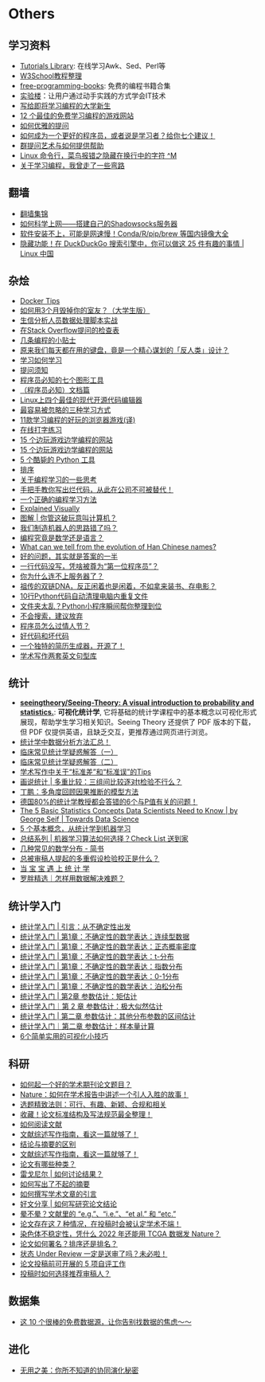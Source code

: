 # Others

## 学习资料
* [Tutorials Library](http://www.tutorialspoint.com/index.htm): 在线学习Awk、Sed、Perl等
* [W3School教程整理](http://www.jianshu.com/p/046583fda70c)
* [free-programming-books](https://github.com/vhf/free-programming-books): 免费的编程书籍合集
* [实验楼](http://www.shiyanlou.com/)：让用户通过动手实践的方式学会IT技术
* [写给即将学习编程的大学新生](https://linux.cn/article-5756-1.html)
* [12 个最佳的免费学习编程的游戏网站](https://linux.cn/article-7845-1.html)
* [如何优雅的提问](https://mp.weixin.qq.com/s?__biz=MzI5MTcwNjA4NQ==&mid=2247509238&idx=3&sn=8eeff0621ad133af5bf4ae101d159bd9&chksm=ec0e617cdb79e86abcc6fde03741011b5e75af2f9779e498292480c02b14c25e073b1aadf557&mpshare=1&scene=1&srcid=0125ZVPJE9xHwu9O9goc8yZN&sharer_sharetime=1611532194861&sharer_shareid=49bb68e4d4ad9f65af077f4e54025da0#rd)
* [如何成为一个更好的程序员，或者说是学习者？给你七个建议！](https://mp.weixin.qq.com/s?__biz=MzUyNjQxNjYyMg==&mid=2247488311&idx=2&sn=92053d1577bbe1d37b764aba61d82b43&chksm=fa0e7cb6cd79f5a03f83eaa9cf2a22db42787928daa00826e7fb0e7b3e7d9d673d2f40b05052&mpshare=1&scene=1&srcid=&sharer_sharetime=1588569432621&sharer_shareid=49bb68e4d4ad9f65af077f4e54025da0&key=24c4f19be8bd778488e15fad55872ba875c7e2eab70fcd409a4163b6ce3157b0662e27812e611034aea417740fd46b87af9e9ca5e2a814544c8d2fcf93ecaa836645c3c10394d1abb6ad329115203ddc&ascene=1&uin=MjEyMzUzNDk2MQ%3D%3D&devicetype=Windows+XP&version=62060841&lang=zh_CN&exportkey=AeqD2SEg7qJnTaYNQbzYYbk%3D&pass_ticket=R9x4RUV9mg0JZUSvEqKl9BTh2srunriJ95xf%2Fxcg6%2FHg6xw3Io7RRjwBtyCrSHY4)
* [群提问艺术与如何提供帮助](https://kaopubear.top/blog/2020-09-16-howtobehelpful/)
* [Linux 命令行，菜鸟报错之隐藏在换行中的字符 ^M](https://mp.weixin.qq.com/s?__biz=MzAxMDkxODM1Ng==&mid=2247500196&idx=2&sn=8d5d412cad8ef5b4258015b476ba893f&chksm=9b4b811fac3c080955e3d4ee36cdfee92eed97baacd73c05a4c89217c6d2778fbfea8e38f827&mpshare=1&scene=1&srcid=0314c6zNtzopKdkA05FhfkTW&sharer_sharetime=1615696785252&sharer_shareid=49bb68e4d4ad9f65af077f4e54025da0&key=054fa246941644a47e4b2ea649693add6828fd295302406e2b8490c851360c5aa0732b1e8d8e9f5bac6a0de36bd826201ec755ec6961877f4838af08e4e7a42052a3911c12dd4aacf26a7ad70081c047b4a9f843a5c62058beefdaceee9b1d6c38c8f509a5ad3572385f5f125e694a98c46994b01019ad11b3ebe247231a3169&ascene=1&uin=MjEyMzUzNDk2MQ%3D%3D&devicetype=Windows+7&version=62090529&lang=en&exportkey=AX0Ycmk6m6rqw3mZ9206RCA%3D&pass_ticket=m1ZMssFVaHb%2BrZqJ4KImayMyxT2VbipgjXhxBIJ%2F5sQqOz7k9R0EE8eiQG1vrIyL&wx_header=0)
* [关于学习编程，我曾走了一些弯路](https://mp.weixin.qq.com/s?__biz=MzUyNjQxNjYyMg==&mid=2247499001&idx=1&sn=84107923772c815af51612ca01f0766d&chksm=fa0d9378cd7a1a6e29b5175b54537c324fb27ef5d76bb7dcb07d871f8d8a00307f9cd819706a&mpshare=1&scene=1&srcid=0324Upt886CjZhef7rQSfjhN&sharer_sharetime=1616591971082&sharer_shareid=49bb68e4d4ad9f65af077f4e54025da0&key=f857ab6aec5fa67118c779e33ad3b54c32c7b62399f6f3c2917bb7dc6c965b99657382ca7fd3f0f198e44742e0671fa58fcca429be95e6e7dd4fbe28f62b75beba2b924fff88be71722907c8533a3459060924c7cd07de507f4efe356c71b219c8cad13079f83f474fbfec400a1de95ffa86a158e8e66cbbc26fd2b4d8bdbac8&ascene=1&uin=MjEyMzUzNDk2MQ%3D%3D&devicetype=Windows+7&version=62090529&lang=en&exportkey=AcV1dFqiie4wYP4NY0Bd9Bs%3D&pass_ticket=R4gA6eQQe7YgMLebrWgsKJMiRaSVZvJloUg0E%2BvBswneey7d4wJxjToFbns98nxT&wx_header=0)

## 翻墙
* [翻墙集锦](https://github.com/comeforu2012/truth/wiki)
* [如何科学上网——搭建自己的Shadowsocks服务器](http://sharpdeep.github.io/2016/06/04/fuckGFW01/)
* [软件安装不上，可能是网速慢！Conda/R/pip/brew 等国内镜像大全](https://mp.weixin.qq.com/s?__biz=MzUzMjA4Njc1MA==&mid=2247489999&idx=1&sn=e56e0be73a4eb1f9731347987af66672&chksm=fab9f37ecdce7a688cd49c463295aeab9e2289db6ede48fa9867eacd02a0ed3a412b2badaf9f&mpshare=1&scene=1&srcid=&sharer_sharetime=1588720067471&sharer_shareid=49bb68e4d4ad9f65af077f4e54025da0&key=7024fc3958d21a49d960620a321d1dc7e94801fc37a7a36252d34c052b12856544b065b6de91b9fa3de0dd63091ed476ef4032e62d0a038bc3a8031747bb41d6c46222813f9fb9b8f577bd50aaf127cb&ascene=1&uin=MjEyMzUzNDk2MQ%3D%3D&devicetype=Windows+XP&version=62060841&lang=zh_CN&exportkey=AWL5fatCGcYXmt1fllDHpas%3D&pass_ticket=Bonn4Clmg7J7CqZ8TGREVfh1ftX1k%2BurOQLoz1ESkV153iCg%2FE%2FG9OAv2o2z70el)
* [隐藏功能！在 DuckDuckGo 搜索引擎中，你可以做这 25 件有趣的事情 | Linux 中国](https://mp.weixin.qq.com/s/JEv0e8x255Bl3ZuIZlzEtg)

## 杂烩
* [Docker Tips](http://www.jianshu.com/p/be4599f5a68a)
* [如何用3个月毁掉你的室友？（大学生版）](https://zhuanlan.zhihu.com/p/21249109)
* [生信分析人员数据处理脚本实战](http://www.bio-info-trainee.com/1670.html)
* [在Stack Overflow提问的检查表](http://mp.weixin.qq.com/s?__biz=MzAwNzkzOTkzMQ==&mid=2247483777&idx=1&sn=74d2ebb2fd5450ff0d0c8f0086e564ab)
* [几条编程的小贴士](https://linux.cn/article-7454-1.html)
* [原来我们每天都在用的键盘，竟是一个精心谋划的「反人类」设计？](http://www.jianshu.com/p/9d79e9a80173)
* [学习如何学习](http://limboy.me/essay/2015/08/14/learning-how-to-learn.html)
* [提问须知](https://zhuanlan.zhihu.com/p/20752519)
* [程序员必知的七个图形工具](https://github.com/phodal/fullstack-toolbox/blob/master/graphics.md)
* [（程序员必知）文档篇](https://github.com/phodal/fullstack-toolbox/blob/master/documents.md)
* [Linux上四个最佳的现代开源代码编辑器](https://linux.cn/article-7468-1.html)
* [最容易被忽略的三种学习方式](http://www.gtdlife.com/2016/4376/three-study-way)
* [11款学习编程的好玩的浏览器游戏(译)](http://ljinkai.github.io/2016/07/03/11-fun-javascript-browser-game)
* [在线打字练习](https://www.typingclub.com/)
* [15 个边玩游戏边学编程的网站](https://www.dansdigitalpix.com/gongsixinwen/23.html)
* [15 个边玩游戏边学编程的网站](https://mp.weixin.qq.com/s?__biz=MzA3MTM3NTA5Ng==&mid=2651062660&idx=5&sn=30f4e45d00c6d8b2e75fe0fb0daf6a1d&chksm=84de2013b3a9a905212aef651c83543a9bf6fc417a9641bdb2952f8fc952c16e5f367f4b5366&mpshare=1&scene=1&srcid=0923cb8oNipQwtHxd2TFAV4x&sharer_sharetime=1569196065966&sharer_shareid=49bb68e4d4ad9f65af077f4e54025da0#rd)
* [5 个酷毙的 Python 工具](https://mp.weixin.qq.com/s?__biz=MzA3MTM3NTA5Ng==&mid=2651064286&idx=4&sn=dad18c63e605540ba50b619fa57e3486&chksm=84de2649b3a9af5f7572f95043fd6ab4bfb16fa97e38b37f93b3f36a6ab7be0804c4de08d7b2&mpshare=1&scene=1&srcid=&sharer_sharetime=1591878916033&sharer_shareid=49bb68e4d4ad9f65af077f4e54025da0&exportkey=AZWhrObpOgDpKZ4f1Anxqbo%3D&pass_ticket=N8E7CAWx4m6NpyYg%2FO2prhH2%2F7Yk%2BSmVxsmkV4Q5tDGHy%2BumQaSB7gJTVDPS1qh3#rd)
* [排序](https://visualgo.net/zh/sorting)
* [关于编程学习的一些思考](https://mp.weixin.qq.com/s?__biz=MzI5MTcwNjA4NQ==&mid=2247495264&idx=2&sn=2840836575cd6254d2d789cbac7e2d28&chksm=ec0e2beadb79a2fcca32d70a649387235d9bac8129bf1c7f38b7034c4f8ff18cfc28de0df6f2&mpshare=1&scene=1&srcid=0723yYRXEwiLlfQciV1uq1hk&sharer_sharetime=1595468511122&sharer_shareid=49bb68e4d4ad9f65af077f4e54025da0#rd)
* [手把手教你写出烂代码，从此在公司不可被替代！](https://mp.weixin.qq.com/s?__biz=MzU0NDU5OTY2Ng==&mid=2247486935&idx=1&sn=670294575414c2fc1568e9236df3508b&chksm=fb78f6cacc0f7fdca0eae864ebe6a88009a5218ee9cc7714c40c19702d69c2e3a144fb108759&mpshare=1&scene=1&srcid=0801d688pHLPteXLcpPxxork&sharer_sharetime=1596271233279&sharer_shareid=49bb68e4d4ad9f65af077f4e54025da0#rd)
* [一个正确的编程学习方法](https://mp.weixin.qq.com/s?__biz=MzUyNjQxNjYyMg==&mid=2247497408&idx=1&sn=d8718c6d112062ab5affcbe60d856bc1&chksm=fa0d9941cd7a10571269e8885cdee3cabc0034f87c633362fad7c013f38a57aa4f00f1d9227e&mpshare=1&scene=1&srcid=0102r77GP5Uppr79nsVzVYZc&sharer_sharetime=1609594485746&sharer_shareid=49bb68e4d4ad9f65af077f4e54025da0#rd)
* [Explained Visually](https://setosa.io/ev/)
* [图解 | 你管这破玩意叫计算机？](https://mp.weixin.qq.com/s?__biz=MzUyNjQxNjYyMg==&mid=2247498069&idx=2&sn=8647696e4cc61a675c2d42a306c62ae0&chksm=fa0d96d4cd7a1fc2cd9833e32d81403fa780f48e43254064e89490e1664fbd568fdc8383f582&mpshare=1&scene=1&srcid=0208do2Uuah5gnfb0syhzI03&sharer_sharetime=1612750936310&sharer_shareid=49bb68e4d4ad9f65af077f4e54025da0&key=cf160bd9b3f0f5e6f8c44f1b09c42652ea998f6ead9ce7fcbb24ffcb4b5b88ab1438d03f4fea734d89514c2ec18046322d79f43207ed7afef035684899a42372ab047e72403e5ef32fd0509c9ae6237302f0947b3ae168784bb91f16b75227ef0dd8065797b9f4b56b57155e03e1b1a0a7d8862cd27f590d4b55a745e3f877dc&ascene=1&uin=MjEyMzUzNDk2MQ%3D%3D&devicetype=Windows+7&version=62090529&lang=en&exportkey=AYmzbpca5WUtk67%2Fw1CpYHs%3D&pass_ticket=z5nvjktVcXkquM4Rw0Hg2ePj%2BFscsEYHZcK8tWxrcrl6yQbgLdFs7ORsuYsWcKVq&wx_header=0)
* [我们制造机器人的思路错了吗？](https://mp.weixin.qq.com/s?__biz=MzI3MzE3OTI0Mw==&mid=2247515600&idx=1&sn=60473c579bd3cdb024860a1df55fd1a9&chksm=eb25cad4dc5243c23b444662cdd87438ed2ee9b9ea2c3e85ec3764f3cde18cb76e217554f6e4&mpshare=1&scene=1&srcid=0418EvmKYoD90QViIlDK8VpH&sharer_sharetime=1618704571114&sharer_shareid=49bb68e4d4ad9f65af077f4e54025da0&key=054fa246941644a44ce48127d3926ed8cafbaeb4cdc861529da0b183f42443dae122e10fff61023255d8dde8e3bbce4790c330f4f7e6b7769beb523a0224aee360783c7e0544a3e95fee50a4ecf79a940ebc13b634e791fde7d2676c0e3ab70a7ef185afae2fb0dcfaa1a9825762be0a704c32b290f0b1309f181a38a5c032ca&ascene=1&uin=MjEyMzUzNDk2MQ%3D%3D&devicetype=Windows+7&version=62090529&lang=en&exportkey=AekLJZXNo0oSl%2F01kjtGx8o%3D&pass_ticket=7mEX%2BtdGxUcv3e9UnHjagL3GHqBQt8%2FFK%2BY18Gi2fw7hYHSMGrGW%2BJSe%2BEuCH7nq&wx_header=0)
* [编程究竟是数学还是语言？](https://mp.weixin.qq.com/s?__biz=MzA5NDkzNjIwMg==&mid=2651715373&idx=2&sn=b97f59b3e227ef8e56215841e0732504&chksm=8bbe5ac8bcc9d3def0f5d93aa8a867b1e9c204d1711549094c46ecd081102ef489291f25f688&mpshare=1&scene=1&srcid=0418crBxFF585zRZsQgxjPuM&sharer_sharetime=1618739246346&sharer_shareid=49bb68e4d4ad9f65af077f4e54025da0&key=054fa246941644a4ea459cae3ef5da1bfa28c7a5d02dbf209a8704f076b1350f7919d06c1820896386357ed9c914aeae9b5cf5e73c1299196bca28abfd352c3feea5f0474dcac8dbdc08fc589ffd5f13c2500af28ca6fd90c310155f20b54f24227e218565f61c7956818490858cc7312684f86db5924da2be1de15b2af965d3&ascene=1&uin=MjEyMzUzNDk2MQ%3D%3D&devicetype=Windows+7&version=62090529&lang=en&exportkey=AdS1OyOgVoa7PWM3UCq8txk%3D&pass_ticket=7mEX%2BtdGxUcv3e9UnHjagL3GHqBQt8%2FFK%2BY18Gi2fw7hYHSMGrGW%2BJSe%2BEuCH7nq&wx_header=0)
* [What can we tell from the evolution of Han Chinese names?](https://kontinentalist.com/stories/a-cultural-history-of-han-chinese-names-for-girls-and-boys-in-china)
* [好的问题，其实就是答案的一半](https://mp.weixin.qq.com/s/2ih-eVGbgAZQtcpoafgpJw)
* [一行代码没写，凭啥被尊为“第一位程序员”？](https://mp.weixin.qq.com/s/OixxE1HtpIrjohiEyVLRAg)
* [你为什么连不上服务器了？](https://mp.weixin.qq.com/s/bKOPiaMdjUSUc1L4d1Mchg)
* [祖传的双链DNA，反正闲着也是闲着，不如拿来装书、存电影？](https://mp.weixin.qq.com/s/vgev6_pMl15lNjJDhdut4A)
* [10行Python代码自动清理电脑内重复文件](https://mp.weixin.qq.com/s/ut4AsC_WypVsXIKwfyv81Q)
* [文件夹太乱？Python小程序瞬间帮你整理到位](https://mp.weixin.qq.com/s/wH0VRJfENLkNTnia0XW7eQ)
* [不会搜索，建议放弃](https://mp.weixin.qq.com/s/uHvXX74VL1qAQL3aLK324Q)
* [程序员怎么过情人节？](https://mp.weixin.qq.com/s/OayRPRu9_u5Fu61bKKsKrQ)
* [好代码和坏代码](https://mp.weixin.qq.com/s/8X4T9dfPDdt2qrAWF8tEmw)
* [一个独特的简历生成器，开源了！](https://mp.weixin.qq.com/s/DdH46AsgKF0HUgvaAvWztQ)
* [学术写作两套英文句型库](https://mp.weixin.qq.com/s/QfHntDSxyd7U8CB99tAaMQ)

## 统计

* [**seeingtheory/Seeing-Theory: A visual introduction to probability and statistics.**](https://github.com/seeingtheory/Seeing-Theory): **可视化统计学**, 它将基础的统计学课程中的基本概念以可视化形式展现，帮助学生学习相关知识。Seeing Theory 还提供了 PDF 版本的下载，但 PDF 仅提供英语，且缺乏交互，更推荐通过网页进行浏览。
* [统计学中数据分析方法汇总！](https://mp.weixin.qq.com/s/PQ6L6qKPfQaYag7t9WfP7g)
* [临床常见统计学疑惑解答（一）](https://mp.weixin.qq.com/s?__biz=MzA5Mjc4NTc0MQ==&mid=2651452364&idx=1&sn=79ddd3376f0d8e5700262c552883b198&chksm=8b9a8eeebced07f89b12bc88fb2698e5a15acf754226704e51009acb88464e6df44efa9a8cd8&scene=21#wechat_redirect)
* [临床常见统计学疑惑解答（二）](https://mp.weixin.qq.com/s/LXfoIW8Vn7idI4Y8eyQsZg)
* [学术写作中关于“标准差”和“标准误”的Tips](https://mp.weixin.qq.com/s/MRARgfMxlBbpoJ5bO3h9BQ)
* [画说统计 | 多重比较：三组间比较逐对t检验不行么？](https://mp.weixin.qq.com/s/ojgPAhrjUKtxblWi2AQ4ug)
* [丁鹏：多角度回顾因果推断的模型方法](https://mp.weixin.qq.com/s/Qt6odq3J42GSPrQ1aWtiHA)
* [德国80%的统计学教授都会答错的6个与P值有关的问题！](https://mp.weixin.qq.com/s/0UaE7V907WIMBMi52tfSIQ)
* [The 5 Basic Statistics Concepts Data Scientists Need to Know | by George Seif | Towards Data Science](https://towardsdatascience.com/the-5-basic-statistics-concepts-data-scientists-need-to-know-2c96740377ae)
* [5 个基本概念，从统计学到机器学习](https://mp.weixin.qq.com/s/8PymPY_O6upXxdqydcCuwg)
* [总结系列 | 机器学习算法如何选择？Check List 送到家](https://mp.weixin.qq.com/s/tLJ57IRL0HGOaFXyrx3yng)
* [几种常见的数学分布 - 简书](https://www.jianshu.com/p/c675e3f67843?utm_campaign=haruki&utm_content=note&utm_medium=reader_share&utm_source=weixin_timeline)
* [总被审稿人提起的多重假设检验校正是什么？](https://mp.weixin.qq.com/s/2IgaiAvh46J_Mjv1Od3OuA)
* [当 宝 宝 遇 上 统 计 学](https://mp.weixin.qq.com/s/Lcllm6U3D17eXDlFAl8v4Q)
* [罗胖精选｜怎样用数据解决难题？](https://www.dedao.cn/share/course/article?id=aYB83z6N9dqxVyP3NQK7ZMvy0GQDO5)

## 统计学入门

* [统计学入门 | 引言：从不确定性出发](https://mp.weixin.qq.com/s/prB614JjdxhkPymxX0oEjw)
* [统计学入门 | 第1章：不确定性的数学表达：连续型数据](https://mp.weixin.qq.com/s/YBF27YIQBznLf42I4eEHCQ)
* [统计学入门 | 第1章：不确定性的数学表达：正态概率密度](https://mp.weixin.qq.com/s/fBExqAEshLX1bdNvwYridA)
* [统计学入门 | 第1章：不确定性的数学表达：t-分布](https://mp.weixin.qq.com/s?__biz=MzA5MjEyMTYwMg==&mid=2650266399&idx=1&sn=7aa9ee7db023e22aeecf191a27bdb7c2&chksm=88728472bf050d645362e3a19d8ddbd8c36068d537b6ee3ca92b7cb3fe596c565cffceaa1397&scene=21#wechat_redirect)
* [统计学入门 | 第1章：不确定性的数学表达：指数分布](https://mp.weixin.qq.com/s?__biz=MzA5MjEyMTYwMg==&mid=2650266659&idx=1&sn=0010beb9f46f4dfe15d7988dac9e3a17&chksm=8872834ebf050a58a15f40598d0a6d813b42df21a883b76c543216fcc0995a0667e051207d57&token=630233230&lang=zh_CN&scene=21#wechat_redirect)
* [统计学入门 | 第1章：不确定性的数学表达：0-1分布](https://mp.weixin.qq.com/s/XViZ1rdho3YUeQB39ZbVKw)
* [统计学入门 | 第1章：不确定性的数学表达：泊松分布](https://mp.weixin.qq.com/s/P2-7kXN_q_rzyIiVjEc0iQ)
* [统计学入门 | 第2章 参数估计：矩估计](https://mp.weixin.qq.com/s/zYRNfpGhcw0UZfYQWqOpHg)
* [统计学入门｜第 2 章 参数估计：极大似然估计](https://mp.weixin.qq.com/s/ZC51w0_P406zKsr_ltj-_A)
* [统计学入门 | 第二章 参数估计：其他分布参数的区间估计](https://mp.weixin.qq.com/s/fCCuHliXhl78IhihxUjCTQ)
* [统计学入门｜第二章 参数估计：样本量计算](https://mp.weixin.qq.com/s/i39YVNfFwfmycHbXHeRxaA)
* [6个简单实用的可视化小技巧](https://mp.weixin.qq.com/s/sllf32lb_s_1SD4lFBBhpw)

## 科研

* [如何起一个好的学术期刊论文题目？](https://mp.weixin.qq.com/s/RaGAzmqLY7QtRPlp7zHymA)
* [Nature：如何在学术报告中讲述一个引人入胜的故事！](https://mp.weixin.qq.com/s/tSAqMJOeo0MDOsgloOgY6A)
* [选题精致法则：可行、有趣、新颖、合规和相关](https://mp.weixin.qq.com/s/waxiM8ZzjWDKkQ5XDxvwtw)
* [收藏！论文标准结构及写法规范最全整理！](https://mp.weixin.qq.com/s/53I3QK3wfXPGIfkdeHsezQ)
* [如何阅读文献](https://mp.weixin.qq.com/s/BvDOraGDTPA31k52pmeDIw)
* [文献综述写作指南，看这一篇就够了！](https://mp.weixin.qq.com/s/4NVdF-l2KzXFUFl6w1eMGw)
* [结论与摘要的区别](https://mp.weixin.qq.com/s/flBYrUnTtKBJ8pgL8qzziA)
* [文献综述写作指南，看这一篇就够了！](https://mp.weixin.qq.com/s/4NVdF-l2KzXFUFl6w1eMGw)
* [论文有哪些种类？](https://mp.weixin.qq.com/s/ZfZaGUJaTIiVjoDUWzKIYA)
* [雷戈尼尔 | 如何讨论结果？](https://mp.weixin.qq.com/s/pSdLWLKnMdS96pt0Ha6wkw)
* [如何写出了不起的摘要](https://mp.weixin.qq.com/s/FADaG1gDfQKR4IlTAs5dNg)
* [如何撰写学术文章的引言](https://mp.weixin.qq.com/s/S-zTyTi7GbGXjbCUgb06zw)
* [好文分享 | 如何写研究论文结论](https://mp.weixin.qq.com/s/bgoaafUu6JbqHZgPfHF-NQ)
* [晕不晕？文献里的 “e.g.”、“i.e.”、“et al.” 和 “etc.”](https://mp.weixin.qq.com/s/tSeX33aPqoNRM0EtAHZUAA)
* [论文存在这 7 种情况，在投稿时会被认定学术不端！](https://mp.weixin.qq.com/s/ReFA55gzu7h13a_c3GoCTA)
* [染色体不稳定性，凭什么 2022 年还能用 TCGA 数据发 Nature？](https://mp.weixin.qq.com/s/aPKOMBTbTbcTilQ5maadPw)
* [论文如何署名？排序还是排名？](https://mp.weixin.qq.com/s/YhNWOxNg1o6vvlwrs_8e4A)
* [状态 Under Review 一定是送审了吗？未必啦！](https://mp.weixin.qq.com/s/3QPXx8oqM2QsmMjH7kYhwA)
* [论文投稿前可开展的 5 项自评工作](https://mp.weixin.qq.com/s/e__Uc6hiq3dzpexPE_nMfA)
* [投稿时如何选择推荐审稿人？](https://mp.weixin.qq.com/s/YLFYZpWTLzREQavEzPwX5Q)

## 数据集

* [这 10 个很棒的免费数据源，让你告别找数据的焦虑～～](https://mp.weixin.qq.com/s/yUbzF83ur1dY2pqTSjhOSQ)



## 进化

* [无用之美：你所不知道的协同演化秘密](https://mp.weixin.qq.com/s/Zn0IvJ6an8B3iRhTVUmQGg)
